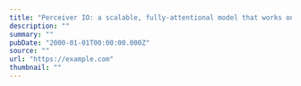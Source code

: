 ```yaml
---
title: "Perceiver IO: a scalable, fully-attentional model that works on any modality"
description: ""
summary: ""
pubDate: "2000-01-01T00:00:00.000Z"
source: ""
url: "https://example.com"
thumbnail: ""
---
```


